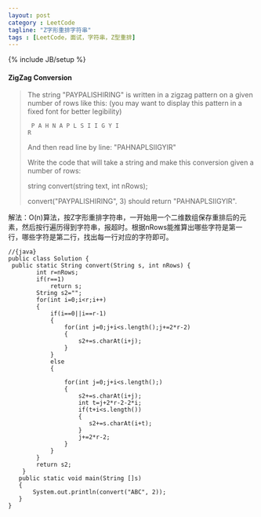 ```yaml
---
layout: post
category : LeetCode
tagline: "Z字形重排字符串"
tags : [LeetCode，面试，字符串，Z型重排]
---
```

{% include JB/setup %}

<h4 id="ZigZag-Conversion">ZigZag Conversion</h4>

> The string "PAYPALISHIRING" is written in a zigzag pattern on a given number of rows like this: (you may want to display this pattern in a fixed font for better legibility)
>   <code><pre>
	P   A   H   N
	A P L S I I G
	Y   I   R
	</pre></code>
>
>And then read line by line: "PAHNAPLSIIGYIR"
>
>Write the code that will take a string and make this conversion given a number of rows:
>
>string convert(string text, int nRows);
>
>convert("PAYPALISHIRING", 3) should return "PAHNAPLSIIGYIR". 



解法：O(n)算法，按Z字形重排字符串，一开始用一个二维数组保存重排后的元素，然后按行遍历得到字符串，报超时。根据nRows能推算出哪些字符是第一行，哪些字符是第二行，找出每一行对应的字符即可。


	//{java}
	public class Solution {
	 public static String convert(String s, int nRows) {
	        int r=nRows;
	        if(r==1)
	            return s;
	        String s2="";
	        for(int i=0;i<r;i++)
	        {
	            if(i==0||i==r-1)
	            {
	                for(int j=0;j+i<s.length();j+=2*r-2)
	                {
	                    s2+=s.charAt(i+j);
	                }
	            }
	            else
	            {
	            	
	                for(int j=0;j+i<s.length();) 
	                {
	                    s2+=s.charAt(i+j);
	                    int t=j+2*r-2-2*i;
	                    if(t+i<s.length())
	                    {
	                       s2+=s.charAt(i+t);
	                    }
	                    j+=2*r-2;
	                }
	            }
	        }
	        return s2;
	    }
	   public static void main(String []s)
	   {
		   System.out.println(convert("ABC", 2));
	   }
	}